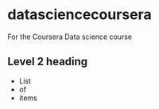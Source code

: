 datasciencecoursera
===================

For the Coursera Data science course

## Level 2 heading
* List
* of
* items
